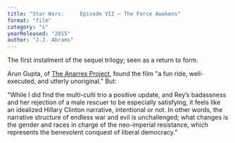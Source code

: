 ```yaml
---
title: "Star Wars:     Episode VII – The Force Awakens"
format: "film"
category: "s"
yearReleased: "2015"
author: "J.J. Abrams"
---
```

The first instalment of the sequel trilogy; seen as a  return to form.

Arun Gupta, of <a href="http://www.anarresproject.org/endless-war-and-neoliberal-resistance-impressions-on-the-force-awakens/"> The Anarres Project</a>, found the film "a fun ride, well-executed, and utterly  unoriginal." But:

"While I did find the multi-culti trio a positive update,  and Rey’s badassness and her rejection of a male rescuer to be especially  satisfying, it feels like an idealized Hillary Clinton narrative, intentional or  not. In other words, the narrative structure of endless war and evil is  unchallenged; what changes is the gender and races in charge of the neo-imperial  resistance, which represents the benevolent conquest of liberal democracy."
